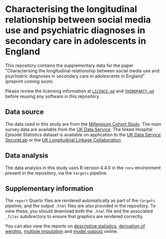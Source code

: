 # Characterising the longitudinal relationship between social media use and psychiatric diagnoses in secondary care in adolescents in England

This repository contains the supplementary data for the paper "Characterising the longitudinal relationship between social media use and psychiatric diagnoses in secondary care in adolescents in England" (preprint coming soon).

Please review the licensing information at [`LICENCE.md`](https://github.com/tom-metherell/hes-social-media/blob/main/LICENCE.md) and [`THIRDPARTY.md`](https://github.com/tom-metherell/hes-social-media/blob/main/THIRDPARTY.md) before reusing any software in this repository.

## Data source

The data used in this study are from the [Millennium Cohort Study](https://cls.ucl.ac.uk/cls-studies/millennium-cohort-study/). The main survey data are available from the [UK Data Service](https://beta.ukdataservice.ac.uk/datacatalogue/series/series?id=2000031). The linked Hospital Episode Statistics dataset is available on application to the [UK Data Service SecureLab](https://ukdataservice.ac.uk/find-data/access-conditions/secure-application-requirements/apply-to-access-non-ons-data/) or the [UK Longitudinal Linkage Collaboration](https://ukllc.ac.uk/).

## Data analysis

The data analysis in this study uses R version 4.4.0 in the `renv` environment present in the repository, via the `targets` pipeline.

## Supplementary information

The `report` Quarto files are rendered automatically as part of the `targets` pipeline, and the output `.html` files are also provided in the repository. To view these, you should download both the `.html` file and the associated `_files` subdirectory to ensure that graphics are rendered correctly.

You can also view the reports on [descriptive statistics](https://tom-metherell.github.io/hes-social-media/descriptives_report.html), [derivation of weights](https://tom-metherell.github.io/hes-social-media/weights_derivation.html), [multiple imputation](https://tom-metherell.github.io/hes-social-media/multiple_imputation.html) and [model outputs](https://tom-metherell.github.io/hes-social-media/model_outputs.html) online.
